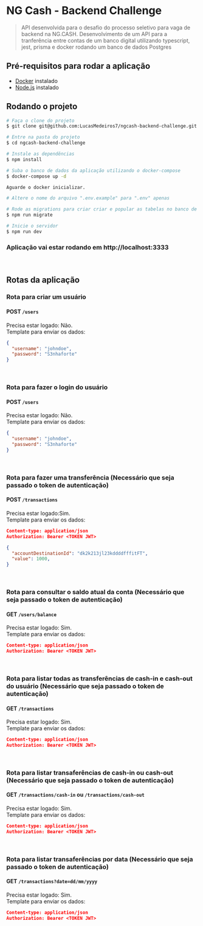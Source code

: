 # NG Cash - Backend Challenge

> API desenvolvida para o desafio do processo seletivo para vaga de backend na NG.CASH.
> Desenvolvimento de um API para a tranferência entre contas de um banco digital utilizando typescript, jest, prisma e docker rodando um banco de dados Postgres

## Pré-requisitos para rodar a aplicação

- [Docker](https://www.docker.com/) instalado
- [Node.js]() instalado

## Rodando o projeto

```bash
# Faça o clone do projeto
$ git clone git@github.com:LucasMedeiros7/ngcash-backend-challenge.git
```

```bash
# Entre na pasta do projeto
$ cd ngcash-backend-challenge
```

```bash
# Instale as dependências
$ npm install
```

```bash
# Suba o banco de dados da aplicação utilizando o docker-compose
$ docker-compose up -d
```

```bash
Aguarde o docker inicializar.

# Altere o nome do arquivo ".env.example" para ".env" apenas
```

```bash
# Rode as migrations para criar criar e popular as tabelas no banco de dados
$ npm run migrate
```

```bash
# Inicie o servidor
$ npm run dev
```

### Aplicação vai estar rodando em http://localhost:3333

<br/>

## Rotas da aplicação

### Rota para criar um usuário

#### POST `/users`

Precisa estar logado: Não.<br/>
Template para enviar os dados:<br/>

```json
{
  "username": "johndoe",
  "password": "S3nhaforte"
}
```

<br/>

### Rota para fazer o login do usuário

#### POST `/users`

Precisa estar logado: Não.<br>
Template para enviar os dados:<br>

```json
{
  "username": "johndoe",
  "password": "S3nhaforte"
}
```

<br/>

### Rota para fazer uma transferência (Necessário que seja passado o token de autenticação)

#### POST `/transactions`

Precisa estar logado:Sim.<br>
Template para enviar os dados:<br>

```json
Content-type: application/json
Authorization: Bearer <TOKEN JWT>

{
  "accountDestinationId": "dk2k213jl23kddddfffitFT",
  "value": 1000,
}
```

<br/>

### Rota para consultar o saldo atual da conta (Necessário que seja passado o token de autenticação)

#### GET `/users/balance`

Precisa estar logado: Sim.<br>
Template para enviar os dados:<br>

```json
Content-type: application/json
Authorization: Bearer <TOKEN JWT>
```

<br/>

### Rota para listar todas as transferências de cash-in e cash-out do usuário (Necessário que seja passado o token de autenticação)

#### GET `/transactions`

Precisa estar logado: Sim.<br>
Template para enviar os dados:<br>

```json
Content-type: application/json
Authorization: Bearer <TOKEN JWT>
```

<br/>

### Rota para listar transaferências de cash-in ou cash-out (Necessário que seja passado o token de autenticação)

#### GET `/transactions/cash-in` ou `/transactions/cash-out`

Precisa estar logado: Sim.<br>
Template para enviar os dados:<br>

```json
Content-type: application/json
Authorization: Bearer <TOKEN JWT>
```

<br/>

### Rota para listar transaferências por data (Necessário que seja passado o token de autenticação)

#### GET `/transactions?date=dd/mm/yyyy`

Precisa estar logado: Sim.<br>
Template para enviar os dados:<br>

```json
Content-type: application/json
Authorization: Bearer <TOKEN JWT>
```
